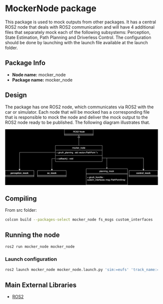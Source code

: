# MockerNode package

This package is used to mock outputs from other packages. It has a central ROS2 node that deals with ROS2 communication and will have 4 additional files that 
separately mock each of the following subsystems: Perception, State Estimation, Path Planning and Driverless Control. The configuration should be done by launching
with the launch file available at the launch folder.

## Package Info

- **Node name:** mocker_node
- **Package name:** mocker_node

## Design

The package has one ROS2 node, which communicates via ROS2 with the car or simulator. Each node that will be mocked has a corresponding file that is responsible to 
mock the node and deliver the mock output to the ROS2 node ready to be published. The following diagram illustrates that.

![MockerNode Diagram](../../docs/assets/mocker_node/mocker_node.drawio.svg)

## Compiling
From src folder:
```sh
colcon build --packages-select mocker_node fs_msgs custom_interfaces
```

## Running the node
```sh
ros2 run mocker_node mocker_node
```
### Launch configuration

```sh
ros2 launch mocker_node mocker_node.launch.py 'sim:=eufs' 'track_name:=small_track'
```

## Main External Libraries

- [ROS2](https://docs.ros.org/en/foxy/index.html)
